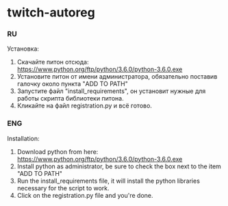 # twitch-autoreg
### RU

Установка:
1) Скачайте питон отсюда: https://www.python.org/ftp/python/3.6.0/python-3.6.0.exe
2) Установите питон от имени администратора, обязательно поставив галочку около пункта "ADD TO PATH"
3) Запустите файл "install_requirements", он установит нужные для работы скрипта библиотеки питона.
4) Кликайте на файл registration.py и всё готово.

### ENG

Installation:
1) Download python from here: https://www.python.org/ftp/python/3.6.0/python-3.6.0.exe
2) Install python as administrator, be sure to check the box next to the item "ADD TO PATH"
3) Run the install_requirements file, it will install the python libraries necessary for the script to work.
4) Click on the registration.py file and you're done.
